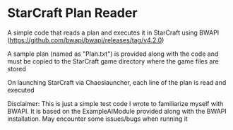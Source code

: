 # StarCraft Plan Reader

A simple code that reads a plan and executes it in StarCraft using BWAPI (https://github.com/bwapi/bwapi/releases/tag/v4.2.0)

A sample plan (named as "Plan.txt") is provided along with the code and must be copied to the StarCraft game directory where the game files are stored

On launching StarCraft via Chaoslauncher, each line of the plan is read and executed

Disclaimer: This is just a simple test code I wrote to familiarize myself with BWAPI. It is based on the ExampleAIModule provided along with the BWAPI installation. 
May encounter some issues/bugs when running it
